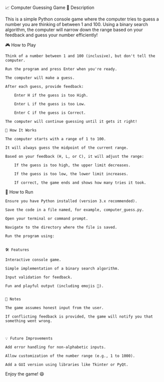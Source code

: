 📈 Computer Guessing Game
📝 Description

This is a simple Python console game where the computer tries to guess a number you are thinking of between 1 and 100. Using a binary search algorithm, the computer will narrow down the range based on your feedback and guess your number efficiently!

🎮 How to Play

    Think of a number between 1 and 100 (inclusive), but don't tell the computer.

    Run the program and press Enter when you're ready.

    The computer will make a guess.

    After each guess, provide feedback:

        Enter H if the guess is too High.

        Enter L if the guess is too Low.

        Enter C if the guess is Correct.

    The computer will continue guessing until it gets it right!

    🧠 How It Works

    The computer starts with a range of 1 to 100.

    It will always guess the midpoint of the current range.

    Based on your feedback (H, L, or C), it will adjust the range:

        If the guess is too high, the upper limit decreases.

        If the guess is too low, the lower limit increases.

        If correct, the game ends and shows how many tries it took.



🚀 How to Run

    Ensure you have Python installed (version 3.x recommended).

    Save the code in a file named, for example, computer_guess.py.

    Open your terminal or command prompt.

    Navigate to the directory where the file is saved.

    Run the program using:


    🛠 Features

    Interactive console game.

    Simple implementation of a binary search algorithm.

    Input validation for feedback.

    Fun and playful output (including emojis 🎉).


    📌 Notes

    The game assumes honest input from the user.

    If conflicting feedback is provided, the game will notify you that something went wrong.



    💡 Future Improvements

    Add error handling for non-alphabetic inputs.

    Allow customization of the number range (e.g., 1 to 1000).

    Add a GUI version using libraries like Tkinter or PyQt.




Enjoy the game! 😄
